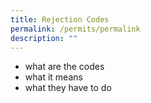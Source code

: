```yaml
---
title: Rejection Codes
permalink: /permits/permalink
description: ""
---
```

* what are the codes
* what it means
* what they have to do